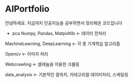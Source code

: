 # AIPortfolio
안녕하세요.  지금까지 인공지능을 공부하면서 정리해온 코드입니다
* pca
Numpy, Pandas, Matpoltlib <- 데이터 전처리

MachineLearning, DeepLearning <- 각 종 기계학습 알고리즘

Opencv <- 이미지 처리

Webcrawling <- 셀레늄을 이용한 크롤링

data_analysis <- 기본적인 결측치, 카테고리컬 데이터처리, 스케일링

